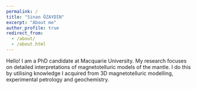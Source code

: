 ```yaml
---
permalink: /
title: "Sinan ÖZAYDIN"
excerpt: "About me"
author_profile: true
redirect_from: 
  - /about/
  - /about.html
---
```

Hello! I am a PhD candidate at Macquarie University. My research focuses on detailed interpretations of magnetotelluric models of the mantle. I do this by utilising knowledge I acquired from 3D magnetotelluric modelling, experimental petrology and geochemistry. 
